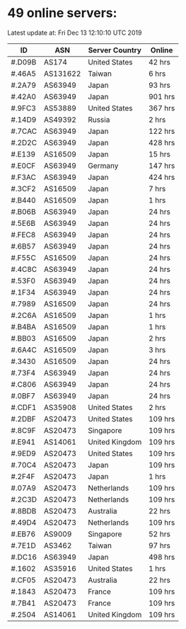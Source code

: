 # 49 online servers:

Latest update at: Fri Dec 13 12:10:10 UTC 2019

| ID | ASN | Server Country | Online |
| -- | --- | -------------- | ------ |
| #.D09B | AS174 | United States | 42 hrs |
| #.46A5 | AS131622 | Taiwan | 6 hrs |
| #.2A79 | AS63949 | Japan | 93 hrs |
| #.42A0 | AS63949 | Japan | 901 hrs |
| #.9FC3 | AS53889 | United States | 367 hrs |
| #.14D9 | AS49392 | Russia | 2 hrs |
| #.7CAC | AS63949 | Japan | 122 hrs |
| #.2D2C | AS63949 | Japan | 428 hrs |
| #.E139 | AS16509 | Japan | 15 hrs |
| #.E0CF | AS63949 | Germany | 147 hrs |
| #.F3AC | AS63949 | Japan | 424 hrs |
| #.3CF2 | AS16509 | Japan | 7 hrs |
| #.B440 | AS16509 | Japan | 1 hrs |
| #.B06B | AS63949 | Japan | 24 hrs |
| #.5E6B | AS63949 | Japan | 24 hrs |
| #.FEC8 | AS63949 | Japan | 24 hrs |
| #.6B57 | AS63949 | Japan | 24 hrs |
| #.F55C | AS16509 | Japan | 24 hrs |
| #.4C8C | AS63949 | Japan | 24 hrs |
| #.53F0 | AS63949 | Japan | 24 hrs |
| #.1F34 | AS63949 | Japan | 24 hrs |
| #.7989 | AS16509 | Japan | 24 hrs |
| #.2C6A | AS16509 | Japan | 1 hrs |
| #.B4BA | AS16509 | Japan | 1 hrs |
| #.BB03 | AS16509 | Japan | 2 hrs |
| #.6A4C | AS16509 | Japan | 3 hrs |
| #.3430 | AS16509 | Japan | 24 hrs |
| #.73F4 | AS63949 | Japan | 24 hrs |
| #.C806 | AS63949 | Japan | 24 hrs |
| #.0BF7 | AS63949 | Japan | 24 hrs |
| #.CDF1 | AS35908 | United States | 2 hrs |
| #.2DBF | AS20473 | United States | 109 hrs |
| #.8C9F | AS20473 | Singapore | 109 hrs |
| #.E941 | AS14061 | United Kingdom | 109 hrs |
| #.9ED9 | AS20473 | United States | 109 hrs |
| #.70C4 | AS20473 | Japan | 109 hrs |
| #.2F4F | AS20473 | Japan | 1 hrs |
| #.07A9 | AS20473 | Netherlands | 109 hrs |
| #.2C3D | AS20473 | Netherlands | 109 hrs |
| #.8BDB | AS20473 | Australia | 22 hrs |
| #.49D4 | AS20473 | Netherlands | 109 hrs |
| #.EB76 | AS9009 | Singapore | 52 hrs |
| #.7E1D | AS3462 | Taiwan | 97 hrs |
| #.DC16 | AS63949 | Japan | 498 hrs |
| #.1602 | AS35916 | United States | 1 hrs |
| #.CF05 | AS20473 | Australia | 22 hrs |
| #.1843 | AS20473 | France | 109 hrs |
| #.7B41 | AS20473 | France | 109 hrs |
| #.2504 | AS14061 | United Kingdom | 109 hrs |

